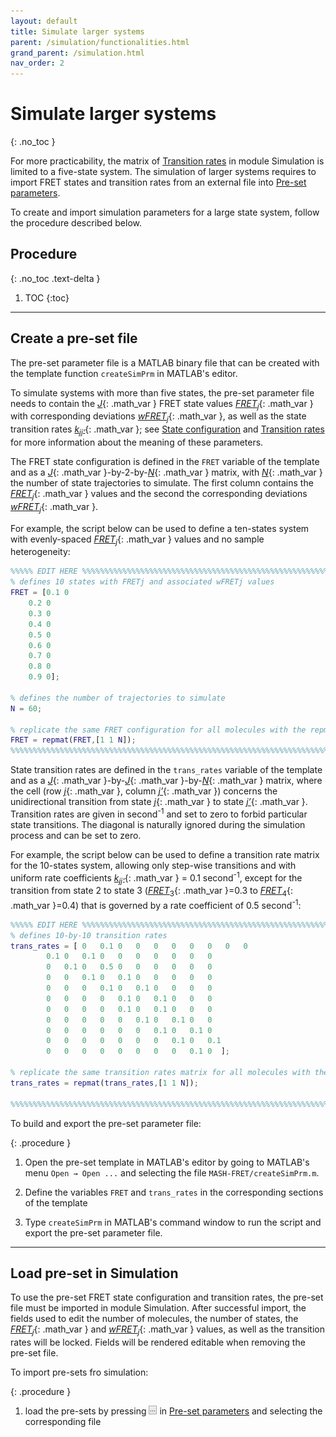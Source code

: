 ```yaml
---
layout: default
title: Simulate larger systems
parent: /simulation/functionalities.html
grand_parent: /simulation.html
nav_order: 2
---
```


# Simulate larger systems
{: .no_toc }

For more practicability, the matrix of
[Transition rates](../panels/panel-molecules.html#transition-rates) in module Simulation is limited to a five-state system.
The simulation of larger systems requires to import FRET states and transition rates from an external file into 
[Pre-set parameters](../panels/panel-molecules.html#pre-set-parameters).

To create and import simulation parameters for a large state system, follow the procedure described below.

## Procedure
{: .no_toc .text-delta }

1. TOC
{:toc}


---

## Create a pre-set file

The pre-set parameter file is a MATLAB binary file that can be created with the template function 
`createSimPrm` in MATLAB's editor.

To simulate systems with more than five states, the pre-set parameter file needs to contain the
[*J*](){: .math_var } FRET state values 
[*FRET*<sub>*j*</sub>](){: .math_var } with corresponding deviations 
[*wFRET*<sub>*j*</sub>](){: .math_var }, as well as the state transition rates 
[*k*<sub>*jj'*</sub>](){: .math_var }; see 
[State configuration](../panels/panel-molecules.html#state-configuration) and 
[Transition rates](../panels/panel-molecules.html#transition-rates) for more information about the meaning of these parameters.

The FRET state configuration is defined in the `FRET` variable of the template and as a 
[*J*](){: .math_var }-by-2-by-[*N*](){: .math_var } matrix, with 
[*N*](){: .math_var } the number of state trajectories to simulate. 
The first column contains the 
[*FRET*<sub>*j*</sub>](){: .math_var } values and the second the corresponding deviations 
[*wFRET*<sub>*j*</sub>](){: .math_var }.

For example, the script below can be used to define a ten-states system with evenly-spaced 
[*FRET*<sub>*j*</sub>](){: .math_var } values and no sample heterogeneity:

```matlab
%%%%% EDIT HERE %%%%%%%%%%%%%%%%%%%%%%%%%%%%%%%%%%%%%%%%%%%%%%%%%%%%%%%%%%%
% defines 10 states with FRETj and associated wFRETj values
FRET = [0.1 0
	0.2 0
	0.3 0
	0.4 0
	0.5 0
	0.6 0
	0.7 0
	0.8 0
	0.9 0];

% defines the number of trajectories to simulate
N = 60;

% replicate the same FRET configuration for all molecules with the repmat function
FRET = repmat(FRET,[1 1 N]);
%%%%%%%%%%%%%%%%%%%%%%%%%%%%%%%%%%%%%%%%%%%%%%%%%%%%%%%%%%%%%%%%%%%%%%%%%%%
```

State transition rates are defined in the `trans_rates` variable of the template and as a 
[*J*](){: .math_var }-by-[*J*](){: .math_var }-by-[*N*](){: .math_var } matrix, where the cell (row 
[*j*](){: .math_var }, column [*j’*](){: .math_var }) concerns the unidirectional transition from state 
[*j*](){: .math_var } to state 
[*j’*](){: .math_var }.
Transition rates are given in second<sup>-1</sup> and set to zero to forbid particular state transitions.
The diagonal is naturally ignored during the simulation process and can be set to zero.

For example, the script below can be used to define a transition rate matrix for the 10-states system, allowing only step-wise transitions and with uniform rate coefficients 
[*k*<sub>*jj'*</sub>](){: .math_var } = 0.1 second<sup>-1</sup>, except for the transition from state 2 to state 3 
([*FRET*<sub>3</sub>](){: .math_var }=0.3 to [*FRET*<sub>4</sub>](){: .math_var }=0.4) that is governed by a rate coefficient of 0.5 second<sup>-1</sup>:

```matlab
%%%%% EDIT HERE %%%%%%%%%%%%%%%%%%%%%%%%%%%%%%%%%%%%%%%%%%%%%%%%%%%%%%%%%%%
% defines 10-by-10 transition rates
trans_rates = [ 0   0.1 0   0   0   0   0   0   0   0
		0.1 0   0.1 0   0   0   0   0   0   0
		0   0.1 0   0.5 0   0   0   0   0   0
		0   0   0.1 0   0.1 0   0   0   0   0
		0   0   0   0.1 0   0.1 0   0   0   0
		0   0   0   0   0.1 0   0.1 0   0   0
		0   0   0   0   0.1 0   0.1 0   0   0
		0   0   0   0   0   0.1 0   0.1 0   0
		0   0   0   0   0   0   0.1 0   0.1 0
		0   0   0   0   0   0   0   0.1 0   0.1
		0   0   0   0   0   0   0   0   0.1 0  ];

% replicate the same transition rates matrix for all molecules with the repmat function
trans_rates = repmat(trans_rates,[1 1 N]);

%%%%%%%%%%%%%%%%%%%%%%%%%%%%%%%%%%%%%%%%%%%%%%%%%%%%%%%%%%%%%%%%%%%%%%%%%%%
```

To build and export the pre-set parameter file:

{: .procedure }
1. Open the pre-set template in MATLAB's editor by going to MATLAB's menu `Open → Open ...` and selecting the file `MASH-FRET/createSimPrm.m`.  
      
1. Define the variables `FRET` and `trans_rates` in the corresponding sections of the template  
     
1. Type `createSimPrm` in MATLAB's command window to run the script and export the pre-set parameter file.


---

## Load pre-set in Simulation

To use the pre-set FRET state configuration and transition rates, the pre-set file must be imported in module Simulation.
After successful import, the fields used to edit the number of molecules, the number of states, the 
[*FRET*<sub>*j*</sub>](){: .math_var } and 
[*wFRET*<sub>*j*</sub>](){: .math_var } values, as well as the transition rates will be locked.
Fields will be rendered editable when removing the pre-set file.

To import pre-sets fro simulation:

{: .procedure }
1. load the pre-sets by pressing 
![...](../../assets/images/gui/sim-but-3p.png "...") in 
[Pre-set parameters](../panels/panel-molecules.html#pre-set-parameters) and selecting the corresponding file
